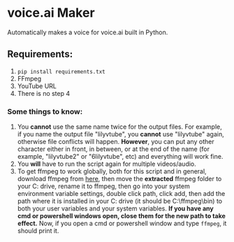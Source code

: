 # voice.ai Maker
Automatically makes a voice for voice.ai built in Python.

## Requirements:
1. `pip install requirements.txt`
2. FFmpeg
3. YouTube URL
4. There is no step 4

### Some things to know:
1. You **cannot** use the same name twice for the output files. For example, if you name the output file "lilyvtube", you **cannot** use "lilyvtube" again, otherwise file conflicts will happen. **However**, you can put any other character either in front, in between, or at the end of the name (for example, "lilyvtube2" or "6lilyvtube", etc) and everything will work fine.
2. You **will** have to run the script again for multiple videos/audio.
3. To get ffmpeg to work globally, both for this script and in general, download ffmpeg from [here](https://github.com/BtbN/FFmpeg-Builds/releases/download/latest/ffmpeg-master-latest-win64-gpl-shared.zip), then move the **extracted** ffmpeg folder to your C: drive, rename it to ffmpeg, then go into your system environment variable settings, double click path, click add, then add the path where it is installed in your C: drive (it should be C:\ffmpeg\bin) to both your user variables and your system variables. **If you have any cmd or powershell windows open, close them for the new path to take effect.** Now, if you open a cmd or powershell window and type `ffmpeg`, it should print it.
